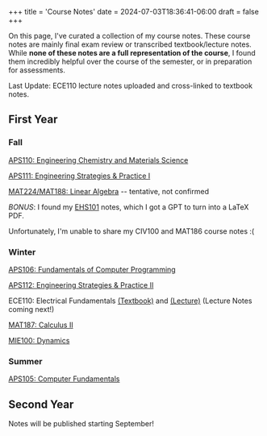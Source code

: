 +++
title = 'Course Notes'
date = 2024-07-03T18:36:41-06:00
draft = false
+++

On this page, I've curated a collection of my course notes. These course notes are mainly final exam review or transcribed textbook/lecture notes. While **none of these notes are a full representation of the course**, I found them incredibly helpful over the course of the semester, or in preparation for assessments.

Last Update: ECE110 lecture notes uploaded and cross-linked to textbook notes.

## First Year
### Fall
[APS110: Engineering Chemistry and Materials Science](/files/firstyear/aps110.pdf)

[APS111: Engineering Strategies & Practice I](/files/firstyear/aps111.pdf)

[MAT224/MAT188: Linear Algebra]() -- tentative, not confirmed

*BONUS*: I found my [EHS101](/files/misc/ehs101.pdf) notes, which I got a GPT to turn into a LaTeX PDF.

Unfortunately, I'm unable to share my CIV100 and MAT186 course notes :(

### Winter
[APS106: Fundamentals of Computer Programming](/files/firstyear/aps106.pdf)

[APS112: Engineering Strategies & Practice II](/files/firstyear/aps112.pdf)

ECE110: Electrical Fundamentals [(Textbook)](/files/firstyear/ece110text.pdf) and [(Lecture)](/files/firstyear/ece110lec.pdf) (Lecture Notes coming next!)

[MAT187: Calculus II](/files/firstyear/mat187.pdf)

[MIE100: Dynamics](/files/firstyear/mie100.pdf)

### Summer
[APS105: Computer Fundamentals](/files/firstyear/aps105.pdf)

## Second Year
Notes will be published starting September!
